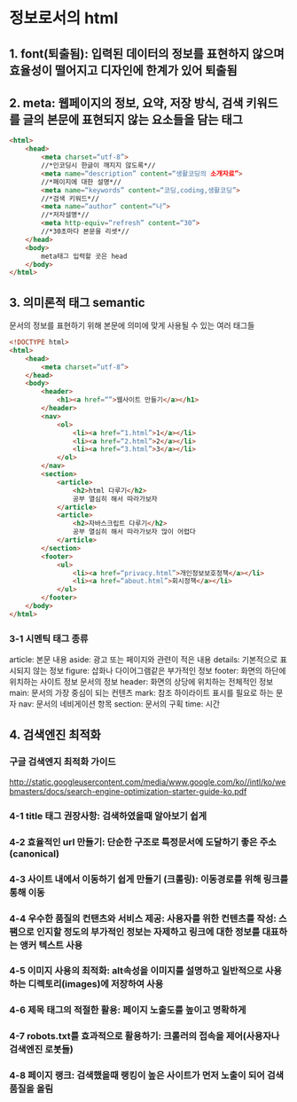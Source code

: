 # 정보로서의  html

## 1. font(퇴출됨): 입력된 데이터의 정보를 표현하지 않으며 효율성이 떨어지고 디자인에 한계가 있어 퇴출됨

## 2. meta: 웹페이지의 정보, 요약, 저장 방식, 검색 키워드를 글의 본문에 표현되지 않는 요소들을 담는 태그
```html
<html>
	<head>
		<meta charset=“utf-8”>
		//*인코딩시 한글이 깨지지 않도록*// 
		<meta name=“description” content=“생활코딩의 소개자료”>
		//*페이지에 대한 설명*//
		<meta name=“keywords” content=“코딩,coding,생활코딩”>
		//*검색 키워드*//
		<meta name=“author” content=“나”>
		//*저자설명*//
		<meta http-equiv=“refresh” content=“30”>
		//*30초마다 본문을 리셋*//
	</head>
	<body>
		meta태그 입력할 곳은 head
	</body>
</html>
```
## 3. 의미론적 태그 semantic
문서의 정보를 표현하기 위해 본문에 의미에 맞게 사용될 수 있는 여러 태그들
```html
<!DOCTYPE html>
<html>
	<head>
		<meta charset=“utf-8”>
	</head>
	<body>
		<header>
			<h1><a href=“”>웹사이트 만들기</a></h1>
		</header>
		<nav>
			<ol>
				<li><a href=“1.html”>1</a></li>
				<li><a href=“2.html”>2</a></li>
				<li><a href=“3.html”>3</a></li>
			</ol>
		</nav>
		<section>
			<article>
				<h2>html 다루기</h2>
				공부 열심히 해서 따라가보자
			</article>
			<article>
				<h2>자바스크립트 다루기</h2>
				공부 열심히 해서 따라가보자 많이 어렵다
			</article>
		</section>
		<footer>
			<ul>
				<li><a href=“privacy.html”>개인정보보호정책</a></li>
				<li><a href=“about.html”>회시정책</a></li>
			</ul>
		</footer>
	</body>
</html>
```
### 3-1 시멘틱 태그 종류

article: 본문 내용
aside: 광고 또는 페이지와 관련이 적은 내용
details: 기본적으로 표시되지 않는 정보
figure: 삽화나 다이어그램같은 부가적인 정보
footer: 화면의 하단에 위치하는 사이트 정보 문서의 정보
header: 화면의 상당에 위치하는 전체적인 정보
main: 문서의 가장 중심이 되는 컨텐츠
mark: 참조 하이라이트 표시를 필요로 하는 문자
nav: 문서의 네비게이션 항목
section: 문서의 구획
time: 시간

## 4. 검색엔진 최적화

### 구글 검색엔지 최적화 가이드
http://static.googleusercontent.com/media/www.google.com/ko//intl/ko/webmasters/docs/search-engine-optimization-starter-guide-ko.pdf

### 4-1 title 태그 권장사항: 검색하였을때 알아보기 쉽게
### 4-2 효율적인 url 만들기: 단순한 구조로 특정문서에 도달하기 좋은 주소(canonical)
### 4-3 사이트 내에서 이동하기 쉽게 만들기 (크롤링): 이동경로를 위해 링크를 통해 이동
### 4-4 우수한 품질의 컨탠츠와 서비스 제공: 사용자를 위한 컨텐츠를 작성: 스팸으로 인지할 정도의 부가적인 정보는 자제하고 링크에 대한 정보를 대표하는 앵커 텍스트 사용
### 4-5  이미지 사용의 최적화: alt속성을 이미지를 설명하고 일반적으로 사용하는 디렉토리(images)에 저장하여 사용
### 4-6 제목 태그의 적절한 활용: 페이지 노출도를 높이고 명확하게
### 4-7 robots.txt를 효과적으로 활용하기: 크롤러의 접속을 제어(사용자나 검색엔진 로봇들) 
### 4-8 페이지 랭크: 검색했을때 랭킹이 높은 사이트가 먼저 노출이 되어 검색품질을 올림
